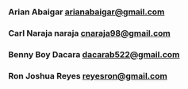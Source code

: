 ### Arian Abaigar  arianabaigar@gmail.com
### Carl Naraja  naraja cnaraja98@gmail.com
### Benny Boy Dacara dacarab522@gmail.com
### Ron Joshua Reyes reyesron@gmail.com